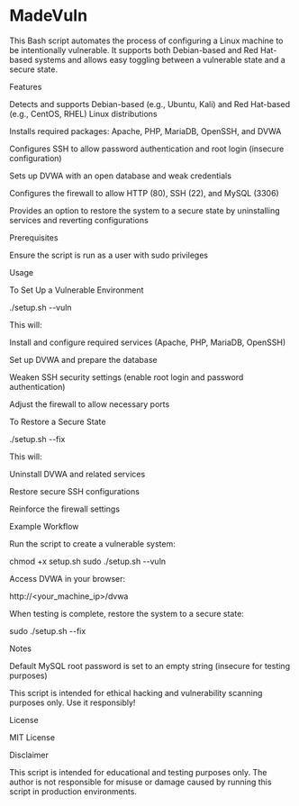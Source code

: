 # MadeVuln
This Bash script automates the process of configuring a Linux machine to be intentionally vulnerable. It supports both Debian-based and Red Hat-based systems and allows easy toggling between a vulnerable state and a secure state.

Features

Detects and supports Debian-based (e.g., Ubuntu, Kali) and Red Hat-based (e.g., CentOS, RHEL) Linux distributions

Installs required packages: Apache, PHP, MariaDB, OpenSSH, and DVWA

Configures SSH to allow password authentication and root login (insecure configuration)

Sets up DVWA with an open database and weak credentials

Configures the firewall to allow HTTP (80), SSH (22), and MySQL (3306)

Provides an option to restore the system to a secure state by uninstalling services and reverting configurations

Prerequisites

Ensure the script is run as a user with sudo privileges

Usage

To Set Up a Vulnerable Environment

./setup.sh --vuln

This will:

Install and configure required services (Apache, PHP, MariaDB, OpenSSH)

Set up DVWA and prepare the database

Weaken SSH security settings (enable root login and password authentication)

Adjust the firewall to allow necessary ports

To Restore a Secure State

./setup.sh --fix

This will:

Uninstall DVWA and related services

Restore secure SSH configurations

Reinforce the firewall settings

Example Workflow

Run the script to create a vulnerable system:

chmod +x setup.sh
sudo ./setup.sh --vuln

Access DVWA in your browser:

http://<your_machine_ip>/dvwa

When testing is complete, restore the system to a secure state:

sudo ./setup.sh --fix

Notes

Default MySQL root password is set to an empty string (insecure for testing purposes)

This script is intended for ethical hacking and vulnerability scanning purposes only. Use it responsibly!

License

MIT License

Disclaimer

This script is intended for educational and testing purposes only. The author is not responsible for misuse or damage caused by running this script in production environments.


